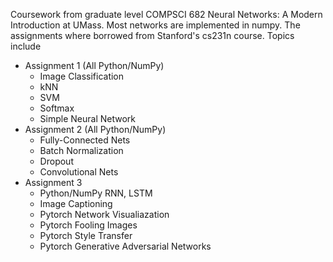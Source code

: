 Coursework from graduate level COMPSCI 682 Neural Networks: A Modern Introduction at UMass.
Most networks are implemented in numpy. The assignments where borrowed from Stanford's cs231n course.
Topics include
* Assignment 1 (All Python/NumPy)
  * Image Classification
  * kNN
  * SVM
  * Softmax
  * Simple Neural Network
* Assignment 2 (All Python/NumPy)
  * Fully-Connected Nets
  * Batch Normalization
  * Dropout
  * Convolutional Nets 
* Assignment 3
  * Python/NumPy RNN, LSTM
  * Image Captioning
  * Pytorch Network Visualiazation
  * Pytorch Fooling Images
  * Pytorch Style Transfer
  * Pytorch Generative Adversarial Networks
